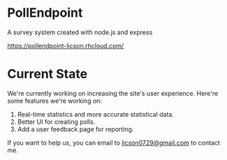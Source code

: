 PollEndpoint
============

A survey system created with node.js and express

<https://pollendpoint-licson.rhcloud.com/>

Current State
============

We're currently working on increasing the site's user experience. Here're some features we're working on:

1. Real-time statistics and more accurate statistical data.
2. Better UI for creating polls.
3. Add a user feedback page for reporting.

If you want to help us, you can email to <licson0729@gmail.com> to contact me.
